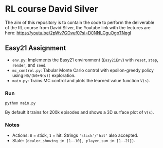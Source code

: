 # RL course David Silver
The aim of this repository is to contain the code to perform the deliverable of the RL course from David Silver, the Youtube link with the lectures are here: https://youtu.be/2pWv7GOvuf0?si=D0NNLCguOgpTNqgl

## Easy21 Assignment

- `env.py`: Implements the Easy21 environment (`Easy21Env`) with `reset`, `step`, `render`, and `seed`.
- `mc_control.py`: Tabular Monte Carlo control with epsilon-greedy policy using `N0/(N0+N(s))` exploration.
- `main.py`: Trains MC control and plots the learned value function `V(s)`.

### Run

```
python main.py
```

By default it trains for 200k episodes and shows a 3D surface plot of `V(s)`.

### Notes

- Actions: `0` = stick, `1` = hit. Strings `'stick'/'hit'` also accepted.
- State: `(dealer_showing in [1..10], player_sum in [1..21])`.

